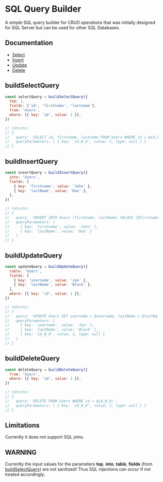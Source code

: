 # SQL Query Builder

A simple SQL query builder for CRUD operations that was initially designed for SQL Server but can be used for other SQL Databases.

## Documentation
* [Select](#buildSelectQuery)
* [Insert](#buildInsertQuery)
* [Update](#buildUpdateQuery)
* [Delete](#buildDeleteQuery)

## buildSelectQuery
```javascript
const selectQuery = buildSelectQuery({
  top: 1,
  fields: ['id', 'firstname', 'lastname'],
  from: 'Users',
  where: [{ key: 'id', value: 1 }],
})

// returns:
// {
//   query: 'SELECT id, firstname, lastname FROM Users WHERE id = @id_W_0;',
//   queryParameters: [ { key: 'id_W_0', value: 1, type: null } ]
// }
```

## buildInsertQuery
```javascript
const insertQuery = buildInsertQuery({
  into: 'Users',
  fields: [
    { key: 'firstname', value: 'John' },
    { key: 'lastName', value: 'Doe' },
  ],
})

// returns:
// {
//   query: 'INSERT INTO Users (firstname, lastName) VALUES (@firstname, @lastName);',
//   queryParameters: [
//     { key: 'firstname', value: 'John' },
//     { key: 'lastName', value: 'Doe' }
//   ]
// }
```

## buildUpdateQuery
```javascript
const updateQuery = buildUpdateQuery({
  table: 'Users',
  fields: [
    { key: 'username', value: 'Joe' },
    { key: 'lastName', value: 'Black' },
  ],
  where: [{ key: 'id', value: 1 }],
})

// returns:
// {
//   query: 'UPDATE Users SET username = @username, lastName = @lastName WHERE id = @id_W_0;',
//   queryParameters: [
//     { key: 'username', value: 'Joe' },
//     { key: 'lastName', value: 'Black' },
//     { key: 'id_W_0', value: 1, type: null }
//   ]
// }
```

## buildDeleteQuery
```javascript
const deleteQuery = buildDeleteQuery({
  from: 'Users',
  where: [{ key: 'id', value: 1 }],
})

// returns:
// {
//   query: 'DELETE FROM Users WHERE id = @id_W_0;',
//   queryParameters: [ { key: 'id_W_0', value: 1, type: null } ]
// }
```

## Limitations
Currently it does not support SQL joins.

## WARNING
Currently the input values for the parameters **top**, **into**, **table**, **fields** (from [buildSelectQuery](#buildSelectQuery)) are not sanitized! Thus SQL injections can occur if not treated accordingly.